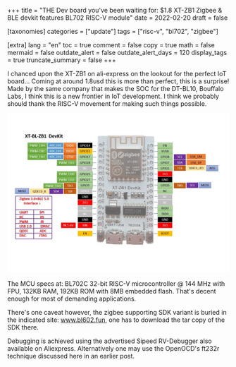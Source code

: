 +++
title = "THE Dev board you've been waiting for: $1.8 XT-ZB1 Zigbee & BLE devkit features BL702 RISC-V module"
date = 2022-02-20
draft = false

[taxonomies]
categories = ["update"]
tags = ["risc-v", "bl702", "zigbee"]

[extra]
lang = "en"
toc = true
comment = false
copy = true
math = false
mermaid = false
outdate_alert = false
outdate_alert_days = 120
display_tags = true
truncate_summary = false
+++

I chanced upon the XT-ZB1 on ali-express on the lookout for the perfect IoT board... Coming at around 1.8usd this is more than perfect, this is a surprise! Made by the same company that makes the SOC for the DT-BL10, Bouffalo Labs, I think this is a new frontier in IoT development. I think we probably should thank the RISC-V movement for making such things possible.

![XT-ZB1 pinouts](/img/XT-ZB1.jpg)

The MCU specs at: BL702C 32-bit RISC-V microcontroller @ 144 MHz with FPU, 132KB RAM, 192KB ROM with 8MB embedded flash. That's decent enough for most of demanding applications.

There's one caveat however, the zigbee supporting SDK variant is buried in the indicated site: www.bl602.fun, one has to download the tar copy of the SDK there.

Debugging is achieved using the advertised Sipeed RV-Debugger also available on Aliexpress. Alternatively one may use the OpenOCD's ft232r technique discussed here in an earlier post.
